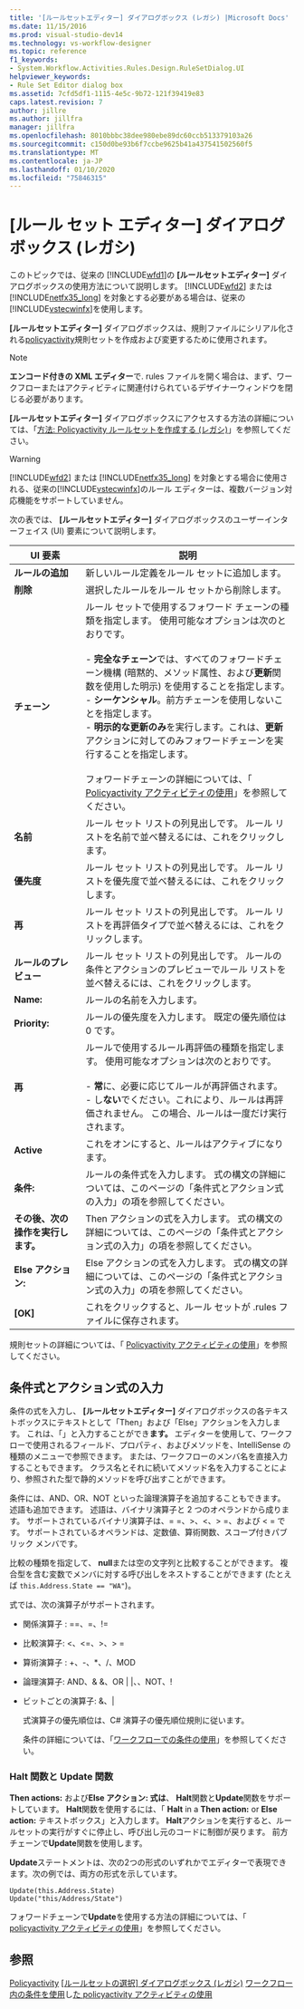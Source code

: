 ```yaml
---
title: '[ルールセットエディター] ダイアログボックス (レガシ) |Microsoft Docs'
ms.date: 11/15/2016
ms.prod: visual-studio-dev14
ms.technology: vs-workflow-designer
ms.topic: reference
f1_keywords:
- System.Workflow.Activities.Rules.Design.RuleSetDialog.UI
helpviewer_keywords:
- Rule Set Editor dialog box
ms.assetid: 7cfd5df1-1115-4e5c-9b72-121f39419e83
caps.latest.revision: 7
author: jillre
ms.author: jillfra
manager: jillfra
ms.openlocfilehash: 8010bbbc38dee980ebe89dc60ccb513379103a26
ms.sourcegitcommit: c150d0be93b6f7ccbe9625b41a437541502560f5
ms.translationtype: MT
ms.contentlocale: ja-JP
ms.lasthandoff: 01/10/2020
ms.locfileid: "75846315"
---
```

# <a name="rule-set-editor-dialog-box-legacy"></a>[ルール セット エディター] ダイアログ ボックス (レガシ)
このトピックでは、従来の [!INCLUDE[wfd1](../includes/wfd1-md.md)]の **[ルールセットエディター]** ダイアログボックスの使用方法について説明します。 [!INCLUDE[wfd2](../includes/wfd2-md.md)] または [!INCLUDE[netfx35_long](../includes/netfx35-long-md.md)] を対象とする必要がある場合は、従来の[!INCLUDE[vstecwinfx](../includes/vstecwinfx-md.md)]を使用します。

 **[ルールセットエディター]** ダイアログボックスは、規則ファイルにシリアル化される[policyactivity](https://msdn2.microsoft.com/library/system.workflow.activities.policyactivity.aspx)規則セットを作成および変更するために使用されます。

> [!NOTE]
> **エンコード付きの XML エディター**で. rules ファイルを開く場合は、まず、ワークフローまたはアクティビティに関連付けられているデザイナーウィンドウを閉じる必要があります。

 **[ルールセットエディター]** ダイアログボックスにアクセスする方法の詳細については、「[方法: Policyactivity ルールセットを作成する (レガシ)](../workflow-designer/how-to-create-a-policyactivity-rule-set-legacy.md)」を参照してください。

> [!WARNING]
> [!INCLUDE[wfd2](../includes/wfd2-md.md)] または [!INCLUDE[netfx35_long](../includes/netfx35-long-md.md)] を対象とする場合に使用される、従来の[!INCLUDE[vstecwinfx](../includes/vstecwinfx-md.md)]のルール エディターは、複数バージョン対応機能をサポートしていません。

 次の表では、 **[ルールセットエディター]** ダイアログボックスのユーザーインターフェイス (UI) 要素について説明します。

|UI 要素|説明|
|----------------|-----------------|
|**ルールの追加**|新しいルール定義をルール セットに追加します。|
|**削除**|選択したルールをルール セットから削除します。|
|**チェーン**|ルール セットで使用するフォワード チェーンの種類を指定します。 使用可能なオプションは次のとおりです。<br /><br /> -   **完全なチェーン**では、すべてのフォワードチェーン機構 (暗黙的、メソッド属性、および**更新**関数を使用した明示) を使用することを指定します。<br />-   **シーケンシャル**。前方チェーンを使用しないことを指定します。<br />-   **明示的な更新のみ**を実行します。これは、**更新**アクションに対してのみフォワードチェーンを実行することを指定します。<br /><br /> フォワードチェーンの詳細については、「 [Policyactivity アクティビティの使用](https://msdn2.microsoft.com/library/bb675229.aspx)」を参照してください。|
|**名前**|ルール セット リストの列見出しです。 ルール リストを名前で並べ替えるには、これをクリックします。|
|**優先度**|ルール セット リストの列見出しです。 ルール リストを優先度で並べ替えるには、これをクリックします。|
|**再**|ルール セット リストの列見出しです。 ルール リストを再評価タイプで並べ替えるには、これをクリックします。|
|**ルールのプレビュー**|ルール セット リストの列見出しです。 ルールの条件とアクションのプレビューでルール リストを並べ替えるには、これをクリックします。|
|**Name:**|ルールの名前を入力します。|
|**Priority:**|ルールの優先度を入力します。 既定の優先順位は 0 です。|
|**再**|ルールで使用するルール再評価の種類を指定します。 使用可能なオプションは次のとおりです。<br /><br /> -   **常**に、必要に応じてルールが再評価されます。<br />-   し**ない**でください。これにより、ルールは再評価されません。 この場合、ルールは一度だけ実行されます。|
|**Active**|これをオンにすると、ルールはアクティブになります。|
|**条件:**|ルールの条件式を入力します。 式の構文の詳細については、このページの「条件式とアクション式の入力」の項を参照してください。|
|**その後、次の操作を実行します。**|Then アクションの式を入力します。 式の構文の詳細については、このページの「条件式とアクション式の入力」の項を参照してください。|
|**Else アクション:**|Else アクションの式を入力します。 式の構文の詳細については、このページの「条件式とアクション式の入力」の項を参照してください。|
|**[OK]**|これをクリックすると、ルール セットが .rules ファイルに保存されます。|

 規則セットの詳細については、「 [Policyactivity アクティビティの使用](https://msdn2.microsoft.com/library/bb675229.aspx)」を参照してください。

## <a name="entering-condition-and-action-expressions"></a>条件式とアクション式の入力
 条件の式を入力し、 **[ルールセットエディター]** ダイアログボックスの各テキストボックスにテキストとして「Then」および「Else」アクションを入力します。 これは、「」と入力することができ**ます。** エディターを使用して、ワークフローで使用されるフィールド、プロパティ、およびメソッドを、IntelliSense の種類のメニューで参照できます。 または、ワークフローのメンバ名を直接入力することもできます。 クラス名とそれに続いてメソッド名を入力することにより、参照された型で静的メソッドを呼び出すことができます。

 条件には、AND、OR、NOT といった論理演算子を追加することもできます。 述語も追加できます。 述語は、バイナリ演算子と 2 つのオペランドから成ります。 サポートされているバイナリ演算子は、= =、>、\<、> =、および < = です。 サポートされているオペランドは、定数値、算術関数、スコープ付きパブリック メンバです。

 比較の種類を指定して、 **null**または空の文字列と比較することができます。 複合型を含む変数でメンバに対する呼び出しをネストすることができます (たとえば `this.Address.State == "WA"`)。

 式では、次の演算子がサポートされます。

- 関係演算子 : ==、=、!=

- 比較演算子: <、\<=、>、> =

- 算術演算子 : +、-、*、/、MOD

- 論理演算子: AND、& &、OR &#124; &#124;、、NOT、!

- ビットごとの演算子: &、&#124;

  式演算子の優先順位は、C# 演算子の優先順位規則に従います。

  条件の詳細については、「[ワークフローでの条件の使用](https://msdn.microsoft.com/541211f5-d382-4810-894f-71f00b34fa77)」を参照してください。

### <a name="halt-and-update-functions"></a>Halt 関数と Update 関数
 **Then actions:** および**Else アクション: 式は**、 **Halt**関数と**Update**関数をサポートしています。 **Halt**関数を使用するには、「 **Halt** in a **Then action:** or **Else action:** テキストボックス」と入力します。 **Halt**アクションを実行すると、ルールセットの実行がすぐに停止し、呼び出し元のコードに制御が戻ります。 前方チェーンで**Update**関数を使用します。

 **Update**ステートメントは、次の2つの形式のいずれかでエディターで表現できます。次の例では、両方の形式を示しています。

```
Update(this.Address.State)
Update("this/Address/State")
```

 フォワードチェーンで**Update**を使用する方法の詳細については、「 [policyactivity アクティビティの使用](https://msdn2.microsoft.com/library/bb675229.aspx)」を参照してください。

## <a name="see-also"></a>参照
 [Policyactivity](https://msdn2.microsoft.com/library/system.workflow.activities.policyactivity.aspx) [[ルールセットの選択] ダイアログボックス (レガシ)](../workflow-designer/select-rule-set-dialog-box-legacy.md) [ワークフロー内の条件を使用](https://msdn2.microsoft.com/library/bb628447.aspx)し[た policyactivity アクティビティの使用](https://msdn2.microsoft.com/library/bb675229.aspx)
